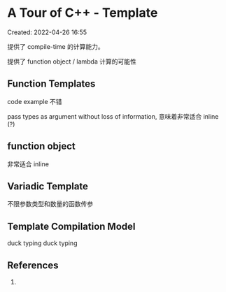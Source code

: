 # A Tour of C++ - Template

Created: 2022-04-26 16:55

提供了 compile-time 的计算能力。

提供了 function object / lambda 计算的可能性


## Function Templates

code example 不错

pass types as argument without loss of information, 意味着非常适合 inline (?)

## function object

非常适合 inline

## Variadic Template

不限参数类型和数量的函数传参

## Template Compilation Model

duck typing
duck typing


## References

1. 